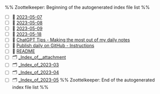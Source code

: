 %% Zoottelkeeper: Beginning of the autogenerated index file list  %%
- [ ] 📄 [2023-05-07](2023-05-07.md)
- [ ] 📄 [2023-05-08](2023-05-08.md)
- [ ] 📄 [2023-05-09](2023-05-09.md)
- [ ] 📄 [2023-05-18](2023-05-18.md)
- [ ] 📄 [ChatGPT Tips - Making the most out of my daily notes](ChatGPT%20Tips%20-%20Making%20the%20most%20out%20of%20my%20daily%20notes.md)
- [ ] 📄 [Publish daily on GitHub - Instructions](Publish%20daily%20on%20GitHub%20-%20Instructions.md)
- [ ] 📄 [README](README.md)
- [ ] 🗂️ [_Index_of__attachment](Daily%20Notes/_attachment/_Index_of__attachment)
- [ ] 🗂️ [_Index_of_2023-03](2023-03/_Index_of_2023-03.md)
- [ ] 🗂️ [_Index_of_2023-04](2023-04/_Index_of_2023-04.md)
- [ ] 🗂️ [_Index_of_2023-05](2023-05/_Index_of_2023-05.md)
%% Zoottelkeeper: End of the autogenerated index file list  %%
